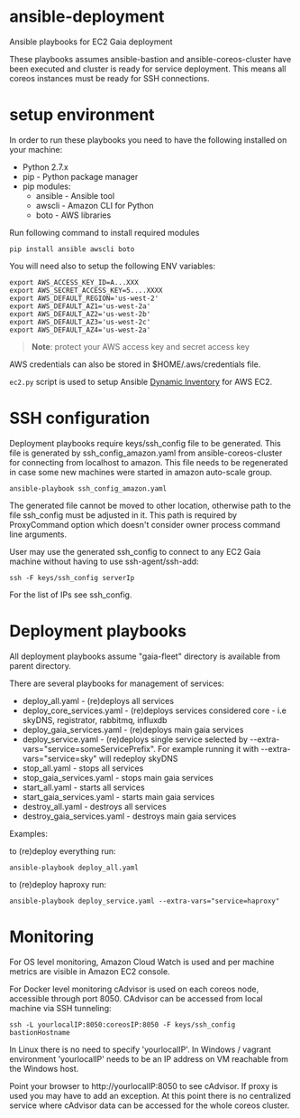 # ansible-deployment
Ansible playbooks for EC2 Gaia deployment

These playbooks assumes ansible-bastion and ansible-coreos-cluster have been executed and cluster is ready for service deployment. This means all coreos instances must be ready for SSH connections.

# setup environment

In order to run these playbooks you need to have the following installed on your machine:
- Python 2.7.x
- pip - Python package manager
- pip modules:
  - ansible - Ansible tool
  - awscli - Amazon CLI for Python
  - boto - AWS libraries

Run following command to install required modules
```
pip install ansible awscli boto
```

You will need also to setup the following ENV variables:
```
export AWS_ACCESS_KEY_ID=A...XXX
export AWS_SECRET_ACCESS_KEY=5....XXXX
export AWS_DEFAULT_REGION='us-west-2'
export AWS_DEFAULT_AZ1='us-west-2a'
export AWS_DEFAULT_AZ2='us-west-2b'
export AWS_DEFAULT_AZ3='us-west-2c'
export AWS_DEFAULT_AZ4='us-west-2a'

```
> **Note**: protect your AWS access key and secret access key

AWS credentials can also be stored in $HOME/.aws/credentials file.

`ec2.py` script is used to setup Ansible [Dynamic Inventory](http://docs.ansible.com/ansible/intro_dynamic_inventory.html) for AWS EC2.

# SSH configuration

Deployment playbooks require keys/ssh_config file to be generated. This file is generated by ssh_config_amazon.yaml from ansible-coreos-cluster for connecting from localhost to amazon. This file needs to be regenerated in case some new machines were started in amazon auto-scale group.

```
ansible-playbook ssh_config_amazon.yaml
```

The generated file cannot be moved to other location, otherwise path to the file ssh_config must be adjusted in it. This path is required by ProxyCommand option which doesn't consider owner process command line arguments.

User may use the generated ssh_config to connect to any EC2 Gaia machine without having to use ssh-agent/ssh-add:
```
ssh -F keys/ssh_config serverIp
```

For the list of IPs see ssh_config.

# Deployment playbooks

All deployment playbooks assume "gaia-fleet" directory is available from parent directory.

There are several playbooks for management of services:
- deploy_all.yaml - (re)deploys all services
- deploy_core_services.yaml - (re)deploys services considered core - i.e skyDNS, registrator, rabbitmq, influxdb
- deploy_gaia_services.yaml - (re)deploys main gaia services
- deploy_service.yaml - (re)deploys single service selected by --extra-vars="service=someServicePrefix". For example running it with --extra-vars="service=sky" will redeploy skyDNS
- stop_all.yaml - stops all services
- stop_gaia_services.yaml - stops main gaia services
- start_all.yaml - starts all services
- start_gaia_services.yaml - starts main gaia services
- destroy_all.yaml - destroys all services
- destroy_gaia_services.yaml - destroys main gaia services

Examples:

to (re)deploy everything run:
```
ansible-playbook deploy_all.yaml
```

to (re)deploy haproxy run:
```
ansible-playbook deploy_service.yaml --extra-vars="service=haproxy"
```

# Monitoring

For OS level monitoring, Amazon Cloud Watch is used and per machine metrics are visible in Amazon EC2 console.

For Docker level monitoring cAdvisor is used on each coreos node, accessible through port 8050. CAdvisor can be accessed from local machine via SSH tunneling:

```
ssh -L yourlocalIP:8050:coreosIP:8050 -F keys/ssh_config bastionHostname
```

In Linux there is no need to specify 'yourlocalIP'. In Windows / vagrant environment 'yourlocalIP' needs to be an IP address on VM reachable from the Windows host.

Point your browser to http://yourlocalIP:8050 to see cAdvisor. If proxy is used you may have to add an exception. At this point there is no centralized service where cAdvisor data can be accessed for the whole coreos cluster.
